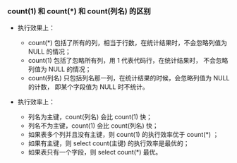 ### count(1) 和 count(*) 和 count(列名) 的区别
- 执行效果上：
  - count(*) 包括了所有的列，相当于行数，在统计结果时，不会忽略列值为 NULL 的情况；
  - count(1) 包括了忽略所有列，用 1 代表代码行，在统计结果时， 不会忽略列值为 NULL 的情况；
  - count(列名) 只包括列名那一列，在统计结果的时候，会忽略列值为 NULL 的计数， 即某个字段值为 NULL 时不统计。

- 执行效率上：
  - 列名为主键，count(列名) 会比 count(1) 快；
  - 列名不为主键，count(1) 会比 count(列名) 快；
  - 如果表多个列并且没有主键，则 count(1) 的执行效率优于 count(*) ；
  - 如果有主键，则 select count(主键) 的执行效率是最优的；
  - 如果表只有一个字段，则 select count(*) 最优。
